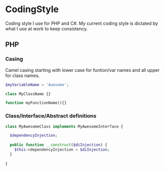 # CodingStyle
Coding style I use for PHP and C#. My current coding style is dictated by what I use at work to keep consistency. 


## PHP 

### Casing
Camel casing starting with lower case for funtion/var names and all upper for class names.
```php 
$myVariableName = 'Awesome';

class MyClassName {}

function myFunctionName(){}
```
 

### Class/Interface/Abstract definitions
```php 
class MyAwesomeClass implements MyAwesomeInterface {

  $dependencyInjection; 
  
  public function __construct($diInjection) {
    $this->dependencyInjection = $diInjection;
  }
  
}
```
